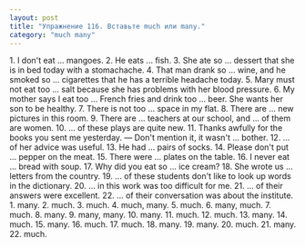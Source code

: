 ```yaml
---
layout: post
title: "Упражнение 116. Вставьте much или many."
category: "much many"
---
```

<section class="question">
1. I don't eat ... mangoes. 2. Не eats ... fish. 3. She ate so ... dessert that she is in bed today with a stomachache. 4. That man drank so ... wine, and he smoked so ... cigarettes that he has a terrible headache today. 5. Mary must not eat too ... salt because she has problems with her blood pressure. 6. My mother says I eat too ... French fries and drink too ... beer. She wants her son to be healthy. 7. There is not too ... space in my flat. 8. There are ... new pictures in this room. 9. There are ... teachers at our school, and ... of them are women. 10. ... of these plays are quite new. 11. Thanks awfully for the books you sent me yesterday. — Don't mention it, it wasn't ... bother. 12. ... of her advice was useful. 13. He had ... pairs of socks. 14. Please don't put ... pepper on the meat. 15. There were ... plates on the table. 16. I never eat ... bread with soup. 17. Why did you eat so ... ice cream? 18. She wrote us ... letters from the country. 19. ... of these students don't like to look up words in the dictionary. 20. ... in this work was too difficult for me. 21. ... of their answers were excellent. 22. ... of their conversation was about the institute.
</section>

<section class="answer">
1. many. 2. much. 3. much. 4. much, many. 5. much. 6. many, much. 7. much. 8. many. 9. many, many. 10. many. 11. much. 12. much. 13. many. 14. much. 15. many. 16. much. 17. much. 18. many. 19. many. 20. much. 21. many. 22. much.
</section>